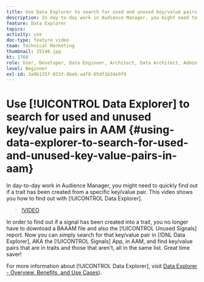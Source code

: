 ```yaml
---
title: Use Data Explorer to search for used and unused key/value pairs
description: In day-to-day work in Audience Manager, you might need to quickly find out if a trait has been created from a specific key/value pair. This video shows you how to find out with Data Explorer.
feature: Data Explorer
topics: 
activity: use
doc-type: feature video
team: Technical Marketing
thumbnail: 25148.jpg
kt: 1760
role: User, Developer, Data Engineer, Architect, Data Architect, Admin, Leader
level: Beginner
exl-id: 3a9b135f-033f-4beb-a4f8-65df1b34e9f9
---
```

# Use [!UICONTROL Data Explorer] to search for used and unused key/value pairs in AAM {#using-data-explorer-to-search-for-used-and-unused-key-value-pairs-in-aam}

In day-to-day work in Audience Manager, you might need to quickly find out if a trait has been created from a specific key/value pair. This video shows you how to find out with [!UICONTROL Data Explorer].

>[!VIDEO](https://video.tv.adobe.com/v/25148/?quality=12)

In order to find out if a signal has been created into a trait, you no longer have to download a BAAAM file and also the [!UICONTROL Unused Signals] report. Now you can simply search for that key/value pair in [!DNL Data Explorer], AKA the [!UICONTROL Signals] App, in AAM, and find key/value pairs that are in traits and those that aren't, all in the same list. Great time saver!

For more information about [!UICONTROL Data Explorer], visit [Data Explorer - Overview, Benefits, and Use Cases](https://experienceleague.adobe.com/docs/audience-manager/user-guide/features/data-explorer/data-explorer-overview.html?lang=en)).

